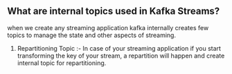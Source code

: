 ## What are internal topics used in Kafka Streams?
when we create any streaming application kafka internally creates few topics to manage the state and other aspects of streaming.

 1. Repartitioning Topic :- In case of your streaming application if you start transforming the key of your stream, a repartition will happen and create internal topic for repartitioning.

<!--stackedit_data:
eyJoaXN0b3J5IjpbMTY3ODU4NTE5NSwtNTAxMDEzMjYxLDIwMz
Y3NzI0NDMsLTIwODg3NDY2MTIsLTk1MDAyNTAxMiwtNTA0Mjcz
NDcwLC0xMTYxNzQwNTc1LC0yMTQ2NTEwMDAzLDIwODI2MDE2MT
YsLTIxMTM3Mjk5MzIsLTkzMTYyMTk1LDYzOTUzNTAwMCwxNjM2
ODg5MDUyLC02NzYyMTM5NjYsLTEwODgyMTQ1NTQsLTExMTM1Nj
M4MjYsLTE5NDQ2Nzc0NDAsMTY3Mjg4MzczMSwtNzQ1NTg0NzEz
LC02NDcyOTk2NzhdfQ==
-->